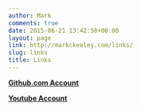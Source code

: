 ```yaml
---
author: Mark
comments: true
date: 2015-06-21 13:42:58+00:00
layout: page
link: http://markckeeley.com/links/
slug: links
title: Links
---
```


[**Github.com Account**](https://github.com/MarkKeeley)

[**Youtube Account**](https://www.youtube.com/user/MarkCKeeley/)
